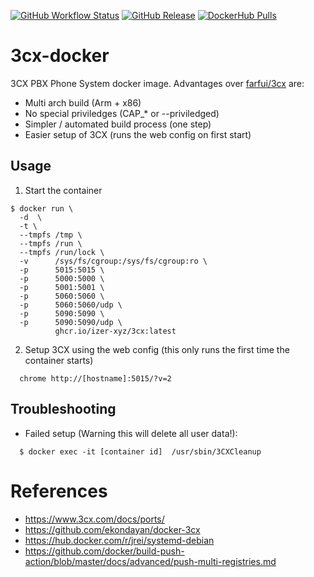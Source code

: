 [![GitHub Workflow Status](https://img.shields.io/github/workflow/status/izer-xyz/3cx-docker/push?style=flat-square)](https://github.com/izer-xyz/3cx-docker/actions/workflows/push.yml)
[![GitHub Release](https://img.shields.io/github/v/release/izer-xyz/3cx-docker?style=flat-square)](https://github.com/izer-xyz/3cx-docker/releases)
[![DockerHub Pulls](https://img.shields.io/docker/pulls/izerxyz/3cx?style=flat-square)](https://hub.docker.com/r/izerxyz/3cx)


# 3cx-docker

3CX PBX Phone System docker image. Advantages over [farfui/3cx](https://hub.docker.com/r/farfui/3cx) are:

 * Multi arch build (Arm + x86)
 * No special priviledges (CAP_* or --priviledged)
 * Simpler / automated build process (one step)
 * Easier setup of 3CX (runs the web config on first start)

## Usage 

 1. Start the container
```
$ docker run \
  -d  \
  -t \
  --tmpfs /tmp \
  --tmpfs /run \
  --tmpfs /run/lock \
  -v      /sys/fs/cgroup:/sys/fs/cgroup:ro \
  -p      5015:5015 \
  -p      5000:5000 \
  -p      5001:5001 \
  -p      5060:5060 \
  -p      5060:5060/udp \
  -p      5090:5090 \
  -p      5090:5090/udp \
          ghcr.io/izer-xyz/3cx:latest
```

 2. Setup 3CX using the web config (this only runs the first time the container starts)
```
  chrome http://[hostname]:5015/?v=2
```

## Troubleshooting

 * Failed setup (Warning this will delete all user data!): 
```
  $ docker exec -it [container id]  /usr/sbin/3CXCleanup
```

# References

 * https://www.3cx.com/docs/ports/
 * https://github.com/ekondayan/docker-3cx
 * https://hub.docker.com/r/jrei/systemd-debian
 * https://github.com/docker/build-push-action/blob/master/docs/advanced/push-multi-registries.md
